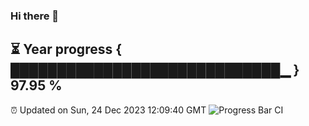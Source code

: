 ### Hi there 👋
⏳ Year progress { █████████████████████████████▁ } 97.95 %
---
⏰ Updated on Sun, 24 Dec 2023 12:09:40 GMT
![Progress Bar CI](https://github.com/Moyi321/Moyi321/workflows/Progress%20Bar%20CI/badge.svg)

